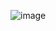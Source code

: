 ![image](https://user-images.githubusercontent.com/53370870/126807287-08bdf96a-937c-4736-83a2-bc899f27b62d.png)
